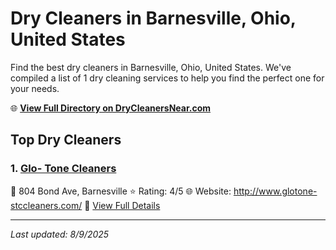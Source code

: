 # Dry Cleaners in Barnesville, Ohio, United States

Find the best dry cleaners in Barnesville, Ohio, United States. We've compiled a list of 1 dry cleaning services to help you find the perfect one for your needs.

🌐 **[View Full Directory on DryCleanersNear.com](https://drycleanersnear.com/city/US/Ohio/Barnesville)**

## Top Dry Cleaners

### 1. [Glo- Tone Cleaners](https://drycleanersnear.com/dryCleaner/68897cac69a0219c2bf77c1b/glo-tone-cleaners)
📍 804 Bond Ave, Barnesville
⭐ Rating: 4/5
🌐 Website: http://www.glotone-stccleaners.com/
🔗 [View Full Details](https://drycleanersnear.com/dryCleaner/68897cac69a0219c2bf77c1b/glo-tone-cleaners)


---

*Last updated: 8/9/2025*
